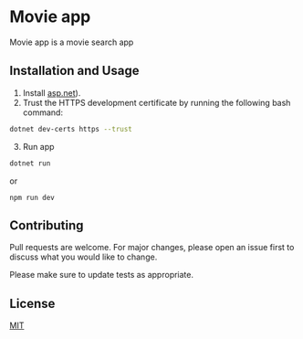 # Movie app

Movie app is a movie search app

## Installation and Usage

1) Install [asp.net]([https://dotnet.microsoft.com/en-us/apps/aspnet)).
2) Trust the HTTPS development certificate by running the following bash command:
```bash
dotnet dev-certs https --trust
```
3) Run app
```bash
dotnet run
```
or
```
npm run dev 
```

## Contributing

Pull requests are welcome. For major changes, please open an issue first
to discuss what you would like to change.

Please make sure to update tests as appropriate.

## License

[MIT](https://choosealicense.com/licenses/mit/)
